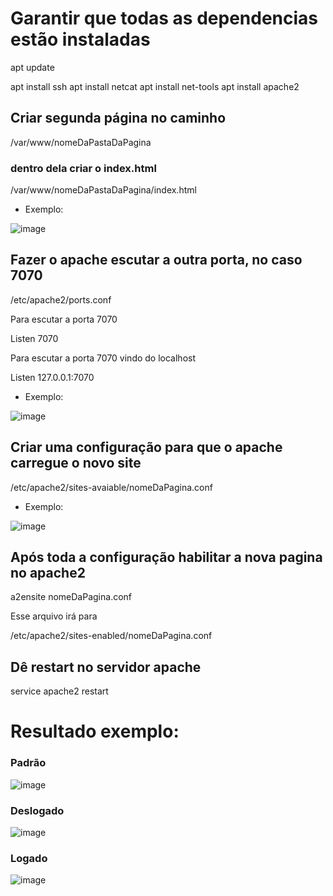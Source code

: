 # Garantir que todas as dependencias estão instaladas
apt update

apt install ssh
apt install netcat
apt install net-tools
apt install apache2

## Criar segunda página no caminho

/var/www/nomeDaPastaDaPagina

### dentro dela criar o index.html

/var/www/nomeDaPastaDaPagina/index.html

- Exemplo:

![image](https://github.com/user-attachments/assets/01e60eea-3be7-4c98-8008-ae3f561a581d)


## Fazer o apache escutar a outra porta, no caso 7070

/etc/apache2/ports.conf

Para escutar a porta 7070

Listen 7070

Para escutar a porta 7070 vindo do localhost

Listen 127.0.0.1:7070

- Exemplo:

![image](https://github.com/user-attachments/assets/32a9be3a-ca2b-408e-9807-6c0b5481abdd)

## Criar uma configuração para que o apache carregue o novo site

/etc/apache2/sites-avaiable/nomeDaPagina.conf

- Exemplo:

![image](https://github.com/user-attachments/assets/4758dbab-e570-4f95-bcbe-95f5fa574b18)

## Após toda a configuração habilitar a nova pagina no apache2

a2ensite nomeDaPagina.conf

Esse arquivo irá para 

/etc/apache2/sites-enabled/nomeDaPagina.conf

## Dê restart no servidor apache

service apache2 restart

# Resultado exemplo:

### Padrão

![image](https://github.com/user-attachments/assets/7591fead-1ce7-4005-850e-7c79d54fcdcb)

### Deslogado

![image](https://github.com/user-attachments/assets/d62c3735-e073-4a49-a048-daf2a0efe625)

### Logado

![image](https://github.com/user-attachments/assets/3fcd05e3-5509-4d01-b0c6-9f3d6d8fcbea)
